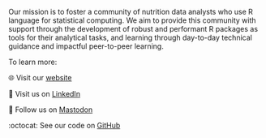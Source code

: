 Our mission is to foster a community of nutrition data analysts who use R language for statistical computing. We aim to provide this community with support through the development of robust and performant R packages as tools for their analytical tasks, and learning through day-to-day technical guidance and impactful peer-to-peer learning.

To learn more:

:globe_with_meridians: Visit our [website](https://katilingban.io)

:link: Visit us on  [LinkedIn](https://www.linkedin.com/company/katilingban/)

:elephant: Follow us on  <a rel="me" rel="nofollow" href="https://fosstodon.org/@katilingban">Mastodon</a>

:octocat: See our code on [GitHub](https://github.com/katilingban)
